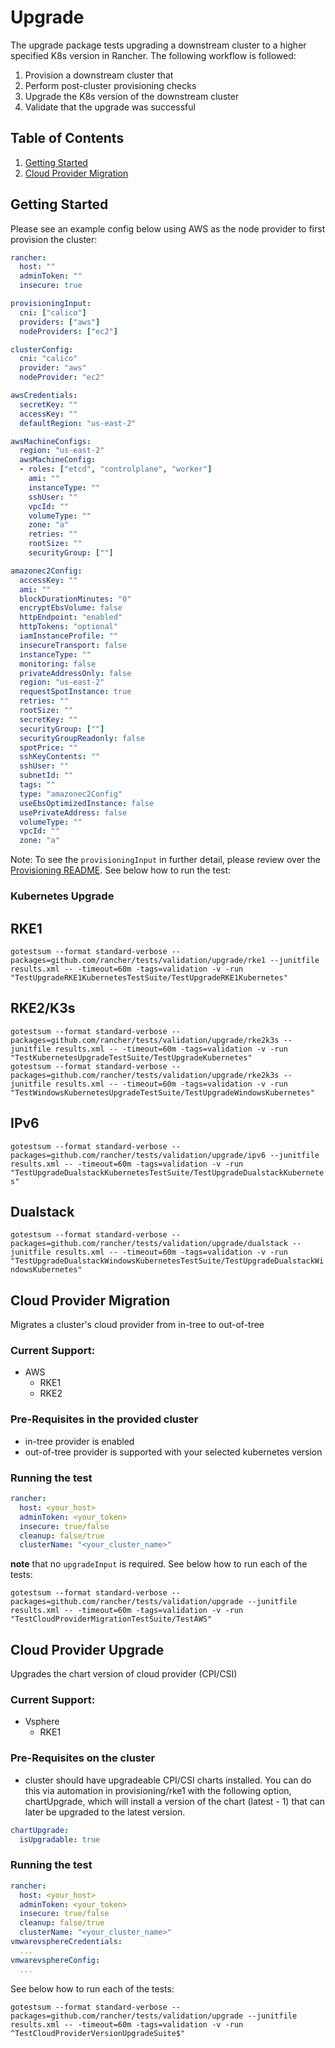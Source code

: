 # Upgrade

The upgrade package tests upgrading a downstream cluster to a higher specified K8s version in Rancher. The following workflow is followed:

1. Provision a downstream cluster that
2. Perform post-cluster provisioning checks
3. Upgrade the K8s version of the downstream cluster
4. Validate that the upgrade was successful

## Table of Contents
1. [Getting Started](#Getting-Started)
2. [Cloud Provider Migration](#cloud-provider-migration)

## Getting Started
Please see an example config below using AWS as the node provider to first provision the cluster:

```yaml
rancher:
  host: ""
  adminToken: ""
  insecure: true

provisioningInput:
  cni: ["calico"]
  providers: ["aws"]
  nodeProviders: ["ec2"]

clusterConfig:
  cni: "calico"
  provider: "aws"
  nodeProvider: "ec2"

awsCredentials:
  secretKey: ""
  accessKey: ""
  defaultRegion: "us-east-2"

awsMachineConfigs:
  region: "us-east-2"
  awsMachineConfig:
  - roles: ["etcd", "controlplane", "worker"]
    ami: ""
    instanceType: ""
    sshUser: ""
    vpcId: ""
    volumeType: ""
    zone: "a"
    retries: ""
    rootSize: ""
    securityGroup: [""]

amazonec2Config:
  accessKey: ""
  ami: ""
  blockDurationMinutes: "0"
  encryptEbsVolume: false
  httpEndpoint: "enabled"
  httpTokens: "optional"
  iamInstanceProfile: ""
  insecureTransport: false
  instanceType: ""
  monitoring: false
  privateAddressOnly: false
  region: "us-east-2"
  requestSpotInstance: true
  retries: ""
  rootSize: ""
  secretKey: ""
  securityGroup: [""]
  securityGroupReadonly: false
  spotPrice: ""
  sshKeyContents: ""
  sshUser: ""
  subnetId: ""
  tags: ""
  type: "amazonec2Config"
  useEbsOptimizedInstance: false
  usePrivateAddress: false
  volumeType: ""
  vpcId: ""
  zone: "a"           
```
Note: To see the `provisioningInput` in further detail, please review over the [Provisioning README](../provisioning/README.md).
See below how to run the test:

### Kubernetes Upgrade

## RKE1
`gotestsum --format standard-verbose --packages=github.com/rancher/tests/validation/upgrade/rke1 --junitfile results.xml -- -timeout=60m -tags=validation -v -run "TestUpgradeRKE1KubernetesTestSuite/TestUpgradeRKE1Kubernetes"`

## RKE2/K3s
`gotestsum --format standard-verbose --packages=github.com/rancher/tests/validation/upgrade/rke2k3s --junitfile results.xml -- -timeout=60m -tags=validation -v -run "TestKubernetesUpgradeTestSuite/TestUpgradeKubernetes"` \
`gotestsum --format standard-verbose --packages=github.com/rancher/tests/validation/upgrade/rke2k3s --junitfile results.xml -- -timeout=60m -tags=validation -v -run "TestWindowsKubernetesUpgradeTestSuite/TestUpgradeWindowsKubernetes"`

## IPv6
`gotestsum --format standard-verbose --packages=github.com/rancher/tests/validation/upgrade/ipv6 --junitfile results.xml -- -timeout=60m -tags=validation -v -run "TestUpgradeDualstackKubernetesTestSuite/TestUpgradeDualstackKubernetes"`

## Dualstack
`gotestsum --format standard-verbose --packages=github.com/rancher/tests/validation/upgrade/dualstack --junitfile results.xml -- -timeout=60m -tags=validation -v -run "TestUpgradeDualstackWindowsKubernetesTestSuite/TestUpgradeDualstackWindowsKubernetes"`

## Cloud Provider Migration
Migrates a cluster's cloud provider from in-tree to out-of-tree

### Current Support:
* AWS
  * RKE1
  * RKE2

### Pre-Requisites in the provided cluster
* in-tree provider is enabled
* out-of-tree provider is supported with your selected kubernetes version

### Running the test
```yaml
rancher:
  host: <your_host>
  adminToken: <your_token>
  insecure: true/false
  cleanup: false/true
  clusterName: "<your_cluster_name>"
```

**note** that no `upgradeInput` is required. See below how to run each of the tests:

`gotestsum --format standard-verbose --packages=github.com/rancher/tests/validation/upgrade --junitfile results.xml -- -timeout=60m -tags=validation -v -run "TestCloudProviderMigrationTestSuite/TestAWS"`


## Cloud Provider Upgrade
Upgrades the chart version of cloud provider (CPI/CSI)

### Current Support:
* Vsphere
  * RKE1

### Pre-Requisites on the cluster
* cluster should have upgradeable CPI/CSI charts installed. You can do this via automation in provisioning/rke1 with the following option, chartUpgrade, which will install a version of the chart (latest - 1) that can later be upgraded to the latest version. 
```yaml
chartUpgrade:
  isUpgradable: true
```

### Running the test
```yaml
rancher:
  host: <your_host>
  adminToken: <your_token>
  insecure: true/false
  cleanup: false/true
  clusterName: "<your_cluster_name>"
vmwarevsphereCredentials:
  ...
vmwarevsphereConfig: 
  ...
```
See below how to run each of the tests:

`gotestsum --format standard-verbose --packages=github.com/rancher/tests/validation/upgrade --junitfile results.xml -- -timeout=60m -tags=validation -v -run ^TestCloudProviderVersionUpgradeSuite$"`